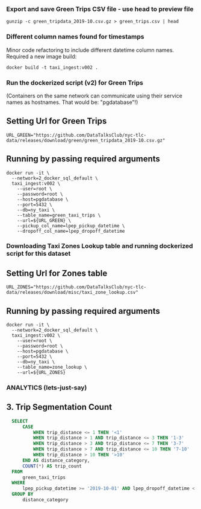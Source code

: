 

### Export and save Green Trips CSV file - use head to preview file
```
gunzip -c green_tripdata_2019-10.csv.gz > green_trips.csv | head
```

### Different column names found for timestamps
Minor code refactoring to include different datetime column names.
Required a new image build: 
```
docker build -t taxi_ingest:v002 .
```

### Run the dockerized script (v2) for Green Trips
(Containers on the same network can communicate using their service names as hostnames. That would be: "pgdatabase"!)

## Setting Url for Green Trips
```
URL_GREEN="https://github.com/DataTalksClub/nyc-tlc-data/releases/download/green/green_tripdata_2019-10.csv.gz"
```
## Running by passing required arguments
```
docker run -it \
  --network=2_docker_sql_default \
  taxi_ingest:v002 \
    --user=root \
    --password=root \
    --host=pgdatabase \ 
    --port=5432 \
    --db=ny_taxi \
    --table_name=green_taxi_trips \
    --url=${URL_GREEN} \
    --pickup_col_name=lpep_pickup_datetime \
    --dropoff_col_name=lpep_dropoff_datetime
```

### Downloading Taxi Zones Lookup table and running dockerized script for this dataset
## Setting Url for Zones table
```
URL_ZONES="https://github.com/DataTalksClub/nyc-tlc-data/releases/download/misc/taxi_zone_lookup.csv"
```

## Running by passing required arguments
```
docker run -it \
  --network=2_docker_sql_default \
  taxi_ingest:v002 \
    --user=root \
    --password=root \
    --host=pgdatabase \
    --port=5432 \
    --db=ny_taxi \
    --table_name=zone_lookup \
    --url=${URL_ZONES}
```

### ANALYTICS (lets-just-say)

##  3. Trip Segmentation Count

```sql
  SELECT
      CASE
          WHEN trip_distance <= 1 THEN '<1'
          WHEN trip_distance > 1 AND trip_distance <= 3 THEN '1-3'
          WHEN trip_distance > 3 AND trip_distance <= 7 THEN '3-7'
          WHEN trip_distance > 7 AND trip_distance <= 10 THEN '7-10'
          WHEN trip_distance > 10 THEN '>10'
      END AS distance_category,
      COUNT(*) AS trip_count
  FROM
      green_taxi_trips
  WHERE
      lpep_pickup_datetime >= '2019-10-01' AND lpep_dropoff_datetime < '2019-11-01'
  GROUP BY
      distance_category
```








